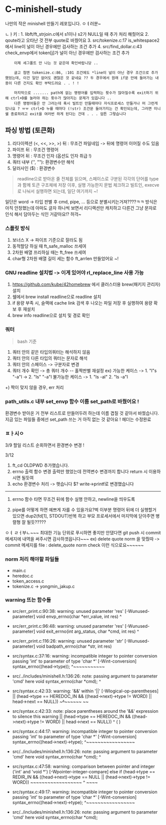 # C-minishell-study
나만의 작은 minishell 만들기 레포입니다.
ㅇㅕ러분~

ㄴㅏ키 : 1. libft/ft_strjoin.c에서 s1이나 s2가 NULL일 때 추가 처리 해줬어요
		2. qoute라고 오타난 것 전부 quote로 바꿨어요
		3. src/tokenize.c:17 is_whitespace2에서 line이 널이 아닌 경우에만 검사하는 조건 추가
		4. src/find_dollar.c:43 check_envp에서 token[j]가 널이 아닌 경우에만 검사하는 조건 추가

		이제 세그폴트 안 나는 것 같은데 확인바랍니당 ..

		글고 첨엔 tokenize.c:86, :101 조건에도 *line이 널이 아닌 경우 조건으로 추가했었는데, 이건 일단 없어도 괜찮은 것 같네요 ?? 두 경우에서 원래 if문 안에 들어가는 내용이 다른 건지도 확인 부탁드려요 . . ! !

		마지막으로 ....... path에 없는 명령어를 입력하는 횟수가 많아질수록 exit하기 위해 ctrl+D를 눌러야 하는 횟수가 많아지는 문제가 있읍니다 ..
		다른 명령어들은 안 그러는데 혹시 빌트인 만들때마다 자식프로세스 만들거나 머 그런게 있나요 ? ㅠㅠ ctrl+D 누를 때마다 (!str) 조건문 들어가지는 건 확인되는데, 그러면 미니쉘 종료하려고 exit을 여러번 하게 된다는 건데 . . . 암튼 그렇습니다

## 파싱 방법 (토큰화)
1. 리다이렉션 (<, <<, >>, >) 뒤 : 무조건 파일네임 -> 뒤에 명령어 이어질 수도 있음
2. 파이프 뒤 : 무조건 명령어
3. 명령어 뒤 : 무조건 인자 (옵션도 인자 취급 !)
4. 쿼터 내부 ('', ""): 환경변수만 해석
5. 달러사인 ($) : 환경변수
> readline으로 받아온 줄 전체를 읽으며, 스페이스로 구분된 각각의 단어를 type과 함께 토큰 구조체에 저장
이후, 실행 가능한지 문법 체크하고 빌트인, execve로 나눠서 실행하면 되는데, 일단 여기까지 ~!

일단은 word -> 타입 판별 후 cmd, pipe, ... 등으로 분별시키는거져????ㅋㅋ
방식은 아직 안정했는데 아마도 글자 하나씩 보면서 리디랙션만 캐치하고 다른건 그냥 문자로 인식 해서 담아두는 식인 거같아요!? 허걱~

### 스플릿 방식
1. 보너스 X -> 파이프 기준으로 잘라도 됨
2. 동적할당 하실 때 ft_safe_malloc 쓰세여
3. 2차원 배열 프리하실 때는 ft_free 쓰세여
4. char형 2차원 배열 길이 세는 함수 ft_arrlen 만들었어요 ~!

### GNU readline 설치법 -> 이게 있어야 rl_replace_line 사용 가능
1. https://github.com/kube/42homebrew 에서 클러스터용 brew(패키지 관리자) 설치
2. 쉘에서 brew install readline으로 readline 설치
3. if 용량 부족 시, 슬랙에 cache link 검색 후 나오는 파일 저장 후 실행하여 용량 확보 후 재설치
4. brew info readline으로 설치 및 경로 확인

### 쿼터
> bash 기준
1. 쿼터 안의 같은 타입의쿼터는 해석하지 않음
2. 쿼터 안의 다른 타입의 쿼터는 문자로 해석
3. 쿼터 안의 스페이스 -> 구분자로 변경
4. 쿼터 개수 확인 -> 총 쿼터 개수 -- 홀짝판별 재설정
ex)
 가능한 케이스
 -> 1. "l"s "-a"l ->
	2. "ls" "-a"l
 불가능한 케이스
 -> 1. "ls -al"
	2. "ls -a"l

+) 짝이 맞지 않을 경우, err 처리

### path_utils.c 내부 set_envp 함수 이름 set_path로 바꿨어요 !
환경변수 받아온 거 전부 리스트로 만들어두려 하는데 이름 겹칠 것 같아서 바꿨습니다.
지금 있는 파일들 중에선 set_path 쓰는 거 아직 없는 것 같아요 ! 헤더는 수정완료

### ㅍㅏ시ㅇ

3/9 할일
리스트 순회하면서 환경변수 변경 !

3/12
1. ft_cd OLDPWD 추가했습니다.
2. errno 출력 함수 변경
출력만 했었는데 전역변수 변경까지 합니다 return 시 이용하시면 될듯여
3. echo 환경변수 처리 -> 햇습니다 $? write->printf로 변경했습니다
---

1. errno 함수 타면 무조건 뒤에 함수 실행 안하고, newline을 띄우도록

2. pipe를 어떻게 하면 예쁘게 자를 수 있을가요?벅
이부분 명령어 뒤에 더 실행할거 있으면 dup2(fd[1], STDOUT)반복 하고
부모 프로세서에서 마지막에 닫아주면 병렬형 잘 될듯?????

ㅇㅕ ㄹㅓ부ㄴ~~~
최대한 기능 단위로 푸시하면 좋지만 안댔다면 git push 시 commit 메세지에 내역을 써주시면 감사하겟읍니다~~~
ex) delete quote norm 을 맞췄따 -> commit 메세지를 file : delete_quote norm check 이런 식으로요~~~~~~

### norm 처리 해야할 파일들
- main.c
- heredoc.c
- token_access.c
- tokenize.c -> yongmin_jakup.c

### warning 뜨는 함수들
- src/err_print.c:90:38: warning: unused parameter 'res' [-Wunused-parameter]
	void    envp_errno(char *err_value, int res)
                                        ^
- src/err_print.c:96:48: warning: unused parameter 'res' [-Wunused-parameter]
	void    exit_errno(int arg_status, char *cmd, int res)
                                                  ^
- src/err_print.c:116:26: warning: unused parameter 'str' [-Wunused-parameter]
	void    badpath_errno(char *str, int res)

- src/syntax.c:37:16: warning: incompatible integer to pointer conversion passing 'int' to parameter of type 'char *' [-Wint-conversion]
                syntax_errno((head->type));
                             ^~~~~~~~~~~~
- src/../includes/minishell.h:136:26: note: passing argument to parameter 'cmd' here
void            syntax_errno(char *cmd);
                                   ^
- src/syntax.c:42:33: warning: '&&' within '||' [-Wlogical-op-parentheses]
                        || (head->type == HEREDOC_IN && ((head->next)->type != WORD) || head->next == NULL))
                            ~~~~~~~~~~~~~~~~~~~~~~~~~^~~~~~~~~~~~~~~~~~~~~~~~~~~~~~~ ~~
- src/syntax.c:42:33: note: place parentheses around the '&&' expression to silence this warning
                        || (head->type == HEREDOC_IN && ((head->next)->type != WORD) || head->next == NULL))
                                                     ^
                            (                                                       )
- src/syntax.c:44:17: warning: incompatible integer to pointer conversion passing 'int' to parameter of type 'char *' [-Wint-conversion]
                        syntax_errno((head->next)->type);
                                     ^~~~~~~~~~~~~~~~~~
- src/../includes/minishell.h:136:26: note: passing argument to parameter 'cmd' here
void            syntax_errno(char *cmd);
                                   ^
- src/syntax.c:47:58: warning: comparison between pointer and integer ('int' and 'void *') [-Wpointer-integer-compare]
                else if (head->type == REDIR_IN && ((head->next)->type == NULL || (head->next)->type != WORD))
                                                    ~~~~~~~~~~~~~~~~~~ ^  ~~~~
- src/syntax.c:49:17: warning: incompatible integer to pointer conversion passing 'int' to parameter of type 'char *' [-Wint-conversion]
                        syntax_errno((head->next)->type);
                                     ^~~~~~~~~~~~~~~~~~
- src/../includes/minishell.h:136:26: note: passing argument to parameter 'cmd' here
void            syntax_errno(char *cmd);